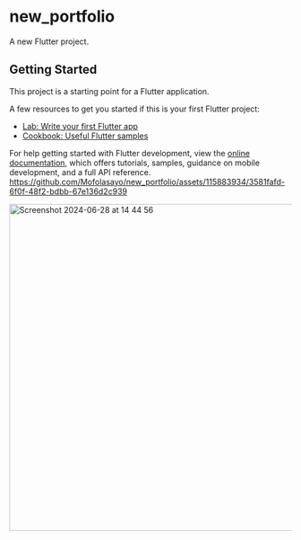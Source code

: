 # new_portfolio

A new Flutter project.

## Getting Started

This project is a starting point for a Flutter application.

A few resources to get you started if this is your first Flutter project:

- [Lab: Write your first Flutter app](https://docs.flutter.dev/get-started/codelab)
- [Cookbook: Useful Flutter samples](https://docs.flutter.dev/cookbook)

For help getting started with Flutter development, view the
[online documentation](https://docs.flutter.dev/), which offers tutorials,
samples, guidance on mobile development, and a full API reference.
https://github.com/Mofolasayo/new_portfolio/assets/115883934/3581fafd-6f0f-48f2-bdbb-67e136d2c939

<img width="582" alt="Screenshot 2024-06-28 at 14 44 56" src="https://github.com/Mofolasayo/new_portfolio/assets/115883934/3581fafd-6f0f-48f2-bdbb-67e136d2c939">
